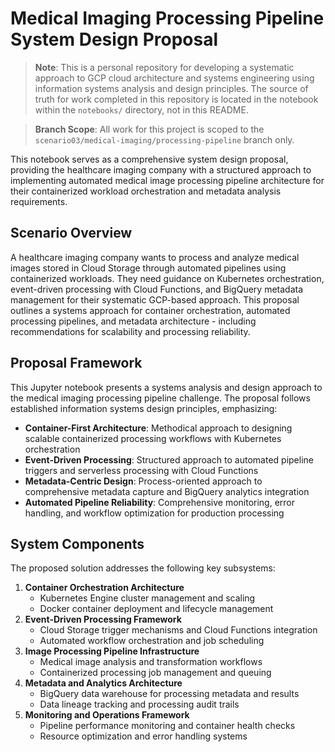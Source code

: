 # Medical Imaging Processing Pipeline System Design Proposal

> **Note**: This is a personal repository for developing a systematic approach to GCP cloud architecture and systems engineering using information systems analysis and design principles. The source of truth for work completed in this repository is located in the notebook within the `notebooks/` directory, not in this README.

> **Branch Scope**: All work for this project is scoped to the `scenario03/medical-imaging/processing-pipeline` branch only.

This notebook serves as a comprehensive system design proposal, providing the healthcare imaging company with a structured approach to implementing automated medical image processing pipeline architecture for their containerized workload orchestration and metadata analysis requirements.

## Scenario Overview
A healthcare imaging company wants to process and analyze medical images stored in Cloud Storage through automated pipelines using containerized workloads. They need guidance on Kubernetes orchestration, event-driven processing with Cloud Functions, and BigQuery metadata management for their systematic GCP-based approach. This proposal outlines a systems approach for container orchestration, automated processing pipelines, and metadata architecture - including recommendations for scalability and processing reliability.

## Proposal Framework
This Jupyter notebook presents a systems analysis and design approach to the medical imaging processing pipeline challenge. The proposal follows established information systems design principles, emphasizing:
- **Container-First Architecture**: Methodical approach to designing scalable containerized processing workflows with Kubernetes orchestration
- **Event-Driven Processing**: Structured approach to automated pipeline triggers and serverless processing with Cloud Functions
- **Metadata-Centric Design**: Process-oriented approach to comprehensive metadata capture and BigQuery analytics integration
- **Automated Pipeline Reliability**: Comprehensive monitoring, error handling, and workflow optimization for production processing

## System Components
The proposed solution addresses the following key subsystems:
1. **Container Orchestration Architecture**
   - Kubernetes Engine cluster management and scaling
   - Docker container deployment and lifecycle management
2. **Event-Driven Processing Framework**
   - Cloud Storage trigger mechanisms and Cloud Functions integration
   - Automated workflow orchestration and job scheduling
3. **Image Processing Pipeline Infrastructure**
   - Medical image analysis and transformation workflows
   - Containerized processing job management and queuing
4. **Metadata and Analytics Architecture**
   - BigQuery data warehouse for processing metadata and results
   - Data lineage tracking and processing audit trails
5. **Monitoring and Operations Framework**
   - Pipeline performance monitoring and container health checks
   - Resource optimization and error handling systems